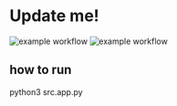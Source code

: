 # Update me!

![example workflow](https://github.com/de-man-3/team-4-project/actions/workflows/tests.yaml/badge.svg)
![example workflow](https://github.com/de-man-3/team-4-project/actions/workflows/update-team-4-cf.yml/badge.svg)

## how to run

python3 src.app.py
